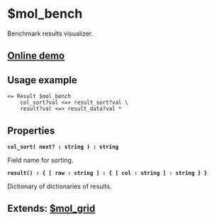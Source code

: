 # $mol_bench

Benchmark results visualizer.

## [Online demo](https://mol.hyoo.ru/#!section=demos/readme/demo=mol_bench_demo)

## Usage example

```
<= Result $mol_bench
	col_sort?val <=> result_sort?val \
	result?val <=> result_data?val *
```

## Properties

**`col_sort( next? : string ) : string`**

Field name for sorting.

**`result() : { [ row : string ] : { [ col : string ] : string } } `**

Dictionary of dictionaries of results.

## Extends: [$mol_grid](https://github.com/hyoo-ru/mam_mol/tree/master/grid)
